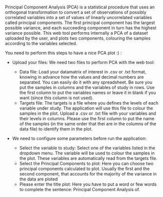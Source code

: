 Principal Component Analysis (PCA) is a statistical procedure that uses an orthogonal transformation to convert a set of observations of possibly correlated variables into a set of values of linearly uncorrelated variables called principal components. The first principal component has the largest possible variance, and each succeeding component in turn has the highest variance possible. This web tool performs internally a PCA of a dataset uploaded by the user, and plots two components, colouring the samples according to the variables selected.

You need to perform this steps to have a nice PCA plot :) :

              
  - Upload your files: We need two files to perform PCA with the web tool:
      - Data file: Load your datamatrix of interest in .csv or .txt format, knowing in advance how the values and decimal numbers are separated. You can easily do it with any spreadsheet. Be sure you put the samples in columns and the variables of study in rows. Use the first column to put the variables names or leave it in blank if you want  (since this column is not used). 
      - Targets file: The targets is a file where you defines the levels of each variable under study. The application will use this file to colour the samples in the plot. Upload a .csv or .txt file  with your variables and their levels in columns. Please use the first column to put the name of the samples (in the same order that thei are in the columns of the data file) to identify them in the plot. 
                
  - We need to configure some parameters before run the application:
      - Select the variable to study: Select one of the variables listed in the dropdown menu. The variable will be used to colour the samples in the plot. These variables are automatically read from the targets file.
      - Select the Principal Components to plot: Here you can choose two principal components calculated to plot. Usually the first and the second component, that accounts for the majority of the variance in the data are ploted
      - Please enter the title plot: Here you have to put a word or few words to complete the sentence: Principal Component Analysis of.
